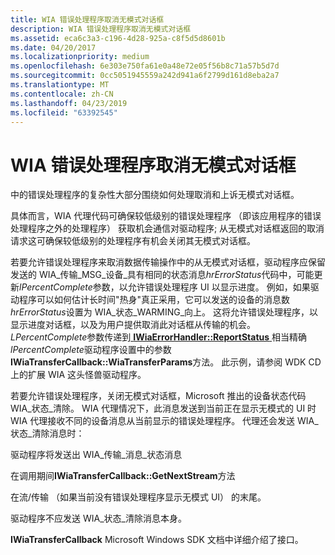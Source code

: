 ```yaml
---
title: WIA 错误处理程序取消无模式对话框
description: WIA 错误处理程序取消无模式对话框
ms.assetid: eca6c3a3-c196-4d28-925a-c8f5d5d8601b
ms.date: 04/20/2017
ms.localizationpriority: medium
ms.openlocfilehash: 6e303e750fa61e0a48e72e05f56b8c71a57b5d7d
ms.sourcegitcommit: 0cc5051945559a242d941a6f2799d161d8eba2a7
ms.translationtype: MT
ms.contentlocale: zh-CN
ms.lasthandoff: 04/23/2019
ms.locfileid: "63392545"
---
```

# <a name="wia-error-handler-cancellation-of-modeless-dialogs"></a>WIA 错误处理程序取消无模式对话框


中的错误处理程序的复杂性大部分围绕如何处理取消和上诉无模式对话框。

具体而言，WIA 代理代码可确保较低级别的错误处理程序 （即该应用程序的错误处理程序之外的处理程序） 获取机会通信对驱动程序; 从无模式对话框返回的取消请求这可确保较低级别的处理程序有机会关闭其无模式对话框。

若要允许错误处理程序来取消数据传输操作中的从无模式对话框，驱动程序应保留发送的 WIA\_传输\_MSG\_设备\_具有相同的状态消息*hrErrorStatus*代码中，可能更新*lPercentComplete*参数，以允许错误处理程序 UI 以显示进度。 例如，如果驱动程序可以如何估计长时间"热身"真正采用，它可以发送的设备的消息数*hrErrorStatus*设置为 WIA\_状态\_WARMING\_向上。 这将允许错误处理程序，以显示进度对话框，以及为用户提供取消此对话框从传输的机会。 *LPercentComplete*参数传递到[ **IWiaErrorHandler::ReportStatus** ](https://msdn.microsoft.com/library/windows/hardware/ff543909)相当精确*lPercentComplete*驱动程序设置中的参数**IWiaTransferCallback::WiaTransferParams**方法。 此示例，请参阅 WDK CD 上的扩展 WIA 这头怪兽驱动程序。

若要允许错误处理程序，关闭无模式对话框，Microsoft 推出的设备状态代码 WIA\_状态\_清除。 WIA 代理情况下，此消息发送到当前正在显示无模式的 UI 时 WIA 代理接收不同的设备消息从当前显示的错误处理程序。 代理还会发送 WIA\_状态\_清除消息时：

驱动程序将发送出 WIA\_传输\_消息\_状态消息

在调用期间**IWiaTransferCallback::GetNextStream**方法

在流/传输 （如果当前没有错误处理程序显示无模式 UI） 的末尾。

驱动程序不应发送 WIA\_状态\_清除消息本身。

**IWiaTransferCallback** Microsoft Windows SDK 文档中详细介绍了接口。

 

 




